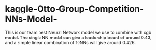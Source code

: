 # kaggle-Otto-Group-Competition-NNs-Model-
This is our team best Neural Network model we use to combine with xgb model. The single NN model can give a leadership board of around 0.43, and a simple linear combination of 10NNs will give around 0.426. 
